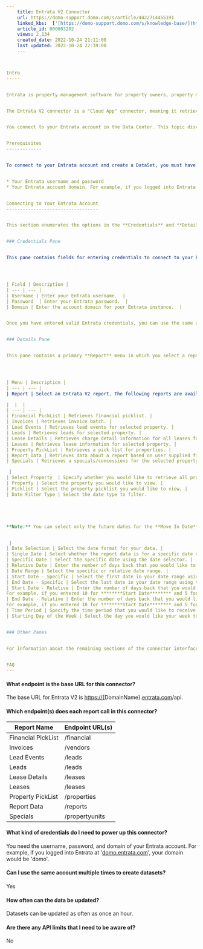 ```yaml
---
    title: Entrata V2 Connector
    url: https://domo-support.domo.com/s/article/4422714455191
    linked_kbs:  ['[https://domo-support.domo.com/s/knowledge-base/](https://domo-support.domo.com/s/knowledge-base/)', '[https://domo-support.domo.com/s/](https://domo-support.domo.com/s/)', '[https://domo-support.domo.com/s/topic/0TO5w000000ZammGAC](https://domo-support.domo.com/s/topic/0TO5w000000ZammGAC)', '[https://domo-support.domo.com/s/topic/0TO5w000000ZanLGAS](https://domo-support.domo.com/s/topic/0TO5w000000ZanLGAS)', '[https://domo-support.domo.com/s/topic/0TO5w000000ZaoQGAS](https://domo-support.domo.com/s/topic/0TO5w000000ZaoQGAS)', '[https://domo-support.domo.com/s/article/360042926274](https://domo-support.domo.com/s/article/360042926274)', '[https://domo-support.domo.com/s/article/360042926054](https://domo-support.domo.com/s/article/360042926054)', '[https://domo-support.domo.com/s/article/4422714455191](https://domo-support.domo.com/s/article/4422714455191)', '[https://domo-support.domo.com/s/topic/0TO5w000000ZaoQGAS/api-connectors](https://domo-support.domo.com/s/topic/0TO5w000000ZaoQGAS/api-connectors)', '[https://domo-support.domo.com/s/article/360043429933](https://domo-support.domo.com/s/article/360043429933)', '[https://domo-support.domo.com/s/article/360043429953](https://domo-support.domo.com/s/article/360043429953)', '[https://domo-support.domo.com/s/article/360042925494](https://domo-support.domo.com/s/article/360042925494)', '[https://domo-support.domo.com/s/article/360043429913](https://domo-support.domo.com/s/article/360043429913)', '[https://domo-support.domo.com/s/article/4408174643607](https://domo-support.domo.com/s/article/4408174643607)', '[https://domo-support.domo.com/s/login/](https://domo-support.domo.com/s/login/)']
    article_id: 000003202
    views: 2,134
    created_date: 2022-10-24 21:11:00
    last updated: 2022-10-24 22:39:00
    ---



Intro
-----


Entrata is property management software for property owners, property managers, and residents. Using the Entrata API to pull data into Domo, you'll get a consistent and reliable data connection that you can use to monitor income and expenses of properties, financial picklist, leads, lease and more so that you can get the most out of your Entrata platform. For more information about the Entrata API, visit their website. ([https://www.entrata.com/api-documentation](https://www.entrata.com/api-documentation "https://www.entrata.com/api-documentation"))


The Entrata V2 connector is a "Cloud App" connector, meaning it retrieves data stored in the cloud. In the Data Center, you can access the connector page for this and other Cloud App connectors by clicking **Cloud App** in the toolbar at the top of the window.


You connect to your Entrata account in the Data Center. This topic discusses the fields and menus that are specific to the Entrata V2 connector user interface. General information for adding DataSets, setting update schedules, and editing DataSet information is discussed in [Adding a DataSet Using a Data Connector](/s/article/360042926274 "Adding a DataSet Using a Data Connector").


Prerequisites
-------------


To connect to your Entrata account and create a DataSet, you must have the following: 


* Your Entrata username and password
* Your Entrata account domain. For example, if you logged into Entrata at '[domo.entrata.com](http://domo.entrata.com)', your domain would be 'domo'.


Connecting to Your Entrata Account
----------------------------------


This section enumerates the options in the **Credentials** and **Details** panes in the Entrata V2 Connector page. The components of the other panes in this page, **Scheduling** and **Name & Describe Your DataSet**, are universal across most connector types and are discussed in greater length in [Adding a DataSet Using a Data Connector](/s/article/360042926274 "Adding a DataSet Using a Data Connector").


### Credentials Pane


This pane contains fields for entering credentials to connect to your Entrata V2 account. The following table describes what is needed for each field:  




| Field | Description |
| --- | --- |
| Username | Enter your Entrata username.  |
| Password  | Enter your Entrata password.  |
| Domain | Enter the account domain for your Entrata instance.  |


Once you have entered valid Entrata credentials, you can use the same account any time you go to create a new Entrata V2 DataSet. You can manage connector accounts in the **Accounts** tab in the Data Center. For more information about this tab, see [Managing User Accounts for Connectors](/s/article/360042926054 "Managing User Accounts for Connectors").


### Details Pane


This pane contains a primary **Report** menu in which you select a report type. Depending on the report type you select, other options may be available.




| Menu | Description |
| --- | --- |
| Report | Select an Entrata V2 report. The following reports are available:

|  |  |
| --- | --- |
| Financial PickList | Retrieves financial picklist. |
| Invoices | Retrieves invoice batch. |
| Lead Events | Retrieves lead events for selected property. |
| Leads | Retrieves leads for selected property. |
| Lease Details | Retrieves charge detail information for all leases for the selected property. |
| Leases | Retrieves lease information for selected property. |
| Property PickList | Retrieves a pick list for properties. |
| Report Data | Retrieves data about a report based on user supplied filters. |
| Specials | Retrieves a specials/concessions for the selected property. |

 |
| Select Property  | Specify whether you would like to retrieve all properties or a specific property. |
| Property | Select the property you would like to view. |
| Picklist | Select the property picklist you would like to view. |
| Date Filter Type | Select the date type to filter.





**Note:** You can select only the future dates for the **Move In Date** date filter in **Leases** report.


 |
| Date Selection | Select the date format for your data. |
| Single Date | Select whether the report data is for a specific date or for a relative number of days back from today. |
| Specific Date | Select the specific date using the date selector. |
| Relative Date | Enter the number of days back that you would like to get data for in the **Days Back** field. Specify either today or 0, yesterday or 1, or today-7 or 7 to get data for 7 days into the past. |
| Date Range | Select the specific or relative date range. |
| Start Date - Specific | Select the first date in your date range using the date selector. |
| End Date - Specific | Select the last date in your date range using the date selector. |
| Start Date - Relative | Enter the number of days back that you would like to get data from (start day). Combine with ********End Date******** to create a range of represented days.
For example, if you entered 10 for ********Start Date******** and 5 for ********End Date********, the report would contain data for 10 days ago up until 5 days ago. |
| End Date - Relative | Enter the number of days back that you would like to get data to (end day). Combine with ********Start Date********to create a range of represented days.
For example, if you entered 10 for ********Start Date******** and 5 for ********End Date********, the report would contain data for 10 days ago up until 5 days ago. |
| Time Period | Specify the time period that you would like to receive data for. |
| Starting Day of the Week | Select the day you would like your week to start with. |


### Other Panes


For information about the remaining sections of the connector interface, including how to configure scheduling, retry, and update options, see [Adding a DataSet Using a Data Connector](/s/article/360042926274).  


FAQ
---
```



#### What endpoint is the base URL for this connector?


The base URL for Entrata V2 is <https://{>DomainName}.[entrata.com](http://entrata.com)/api.


#### Which endpoint(s) does each report call in this connector?




| Report Name | Endpoint URL(s) |
| --- | --- |
| Financial PickList | /financial |
| Invoices | /vendors |
| Lead Events | /leads |
| Leads | /leads |
| Lease Details | /leases |
| Leases | /leases |
| Property PickList | /properties |
| Report Data | /reports |
| Specials | /propertyunits |


#### What kind of credentials do I need to power up this connector?


You need the username, password, and domain of your Entrata account. For example, if you logged into Entrata at '[domo.entrata.com](http://domo.entrata.com)', your domain would be 'domo'.


#### Can I use the same account multiple times to create datasets?


Yes


#### How often can the data be updated?


Datasets can be updated as often as once an hour.


#### Are there any API limits that I need to be aware of?


No

